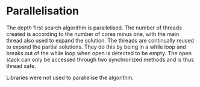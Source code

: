 # Parallelisation

The depth first search algorithm is parallelised. The number of threads created is according to the number of cores minus one, with the main thread also used to expand the solution. The threads are continually reused to expand the partial solutions. They do this by being in a while loop and breaks out of the while loop when open is detected to be empty. The open stack can only be accessed through two synchronized methods and is thus thread safe.

Libraries were not used to parallelise the algorithm.